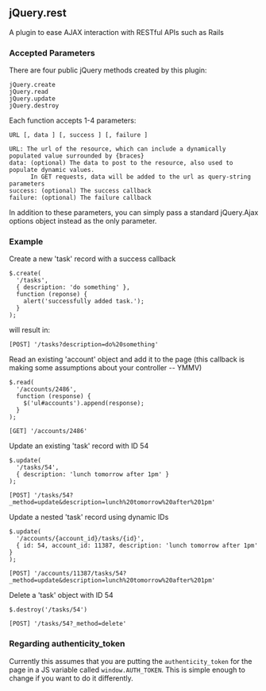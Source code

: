 ## jQuery.rest ##

A plugin to ease AJAX interaction with RESTful APIs such as Rails

### Accepted Parameters ###

There are four public jQuery methods created by this plugin:

    jQuery.create
    jQuery.read
    jQuery.update
    jQuery.destroy

Each function accepts 1-4 parameters:

    URL [, data ] [, success ] [, failure ]

    URL: The url of the resource, which can include a dynamically populated value surrounded by {braces}
    data: (optional) The data to post to the resource, also used to populate dynamic values.
          In GET requests, data will be added to the url as query-string parameters
    success: (optional) The success callback
    failure: (optional) The failure callback

In addition to these parameters, you can simply pass a standard jQuery.Ajax options object instead as the only parameter.

### Example ###

Create a new 'task' record with a success callback

    $.create(
      '/tasks',
      { description: 'do something' },
      function (reponse) {
        alert('successfully added task.');
      }
    );

will result in:

    [POST] '/tasks?description=do%20something'
    
Read an existing 'account' object and add it to the page (this callback is making some assumptions about your controller -- YMMV)

    $.read(
      '/accounts/2486',
      function (response) {
        $('ul#accounts').append(response);
      }
    );
    
    [GET] '/accounts/2486'

Update an existing 'task' record with ID 54

    $.update(
      '/tasks/54',
      { description: 'lunch tomorrow after 1pm' }
    );
    
    [POST] '/tasks/54?_method=update&description=lunch%20tomorrow%20after%201pm'

Update a nested 'task' record using dynamic IDs

    $.update(
      '/accounts/{account_id}/tasks/{id}',
      { id: 54, account_id: 11387, description: 'lunch tomorrow after 1pm' }
    );
    
    [POST] '/accounts/11387/tasks/54?_method=update&description=lunch%20tomorrow%20after%201pm'

Delete a 'task' object with ID 54

    $.destroy('/tasks/54')
    
    [POST] '/tasks/54?_method=delete'

### Regarding authenticity_token ###

Currently this assumes that you are putting the `authenticity_token` for the page in a JS variable called `window.AUTH_TOKEN`. This is simple enough to change if you want to do it differently.